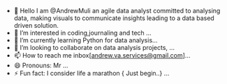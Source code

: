 - 👋 Hello I am @AndrewMuli an agile data analyst committed to analysing data, making visuals to communicate insights  leading to a data based driven solution. 
- 👀 I’m interested in coding,journaling and tech ...
- 🌱 I’m currently learning Python for data analysis...
- 💞️ I’m looking to collaborate on data analysis projects,  ...
- 📫 How to reach me inbox[andrew.va.services@gmail.com]...
- 😄 Pronouns: Mr ...
- ⚡ Fun fact: I consider life a marathon { Just begin..} ...

<!---
AndrewMuli/AndrewMuli is a ✨ special ✨ repository because its `README.md` (this file) appears on your GitHub profile.
You can click the Preview link to take a look at your changes.
--->
